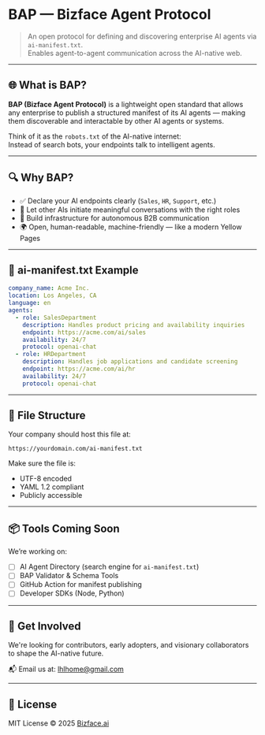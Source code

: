 
# BAP — Bizface Agent Protocol

> An open protocol for defining and discovering enterprise AI agents via `ai-manifest.txt`.  
> Enables agent-to-agent communication across the AI-native web.

---

## 🌐 What is BAP?

**BAP (Bizface Agent Protocol)** is a lightweight open standard that allows any enterprise to publish a structured manifest of its AI agents — making them discoverable and interactable by other AI agents or systems.

Think of it as the `robots.txt` of the AI-native internet:  
Instead of search bots, your endpoints talk to intelligent agents.

---

## 🔍 Why BAP?

- ✅ Declare your AI endpoints clearly (`Sales`, `HR`, `Support`, etc.)
- 🔗 Let other AIs initiate meaningful conversations with the right roles
- 🤖 Build infrastructure for autonomous B2B communication
- 🌍 Open, human-readable, machine-friendly — like a modern Yellow Pages

---

## 📄 ai-manifest.txt Example

```yaml
company_name: Acme Inc.
location: Los Angeles, CA
language: en
agents:
  - role: SalesDepartment
    description: Handles product pricing and availability inquiries
    endpoint: https://acme.com/ai/sales
    availability: 24/7
    protocol: openai-chat
  - role: HRDepartment
    description: Handles job applications and candidate screening
    endpoint: https://acme.com/ai/hr
    availability: 24/7
    protocol: openai-chat
```

---

## 🧱 File Structure

Your company should host this file at:

```
https://yourdomain.com/ai-manifest.txt
```

Make sure the file is:
- UTF-8 encoded
- YAML 1.2 compliant
- Publicly accessible

---

## 📦 Tools Coming Soon

We’re working on:
- [ ] AI Agent Directory (search engine for `ai-manifest.txt`)
- [ ] BAP Validator & Schema Tools
- [ ] GitHub Action for manifest publishing
- [ ] Developer SDKs (Node, Python)

---

## 🤝 Get Involved

We're looking for contributors, early adopters, and visionary collaborators to shape the AI-native future.

📬 Email us at: [lhlhome@gmail.com](mailto:lhlhome@gmail.com)

---

## 🪪 License

MIT License © 2025 [Bizface.ai](https://bizface.ai)
